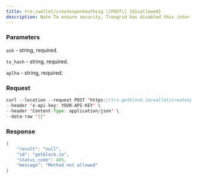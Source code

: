 ```yaml
---
title: trx:/wallet/createspendauthsig \[POST\] {disallowed}
description: Note To ensure security, Trongrid has disabled this interface service,please use the service provided by the local node.
---
```


### Parameters


`ask` - string, required.

`tx_hash` - string, required.

`aplha` - string, required.

### Request

``` java
curl --location --request POST 'https://trx.getblock.io/wallet/createspendauthsig' \
--header 'x-api-key: YOUR-API-KEY' \
--header 'Content-Type: application/json' \
--data-raw '{}'
```

###  Response

``` java
{
    "result": "null",
    "id": "getblock.io",
    "status_code": 405,
    "message": "Method not allowed"
}
```

